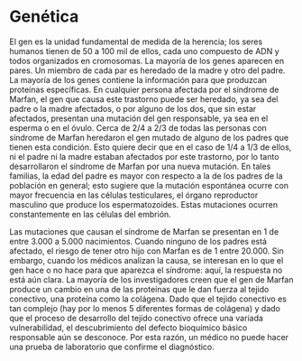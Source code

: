 # Genética

El gen es la unidad fundamental de medida de la herencia; los seres humanos tienen de 50 a 100 mil de ellos, cada uno compuesto de ADN y todos organizados en cromosomas. La mayoría de los genes aparecen en pares. Un miembro de cada par es heredado de la madre y otro del padre. La mayoría de los genes contiene la información para que produzcan proteínas específicas. En cualquier persona afectada por el síndrome de Marfan, el gen que causa este trastorno puede ser heredado, ya sea del padre o la madre afectados, o por alguno de los dos, que sin estar afectados, presentan una mutación del gen responsable, ya sea en el esperma o en el óvulo. Cerca de 2/4 a 2/3 de todas las personas con síndrome de Marfan heredaron el gen mutado de alguno de los padres que tienen esta condición. Esto quiere decir que en el caso de 1/4 a 1/3 de ellos, ni el padre ni la madre estaban afectados por este trastorno, por lo tanto desarrollaron el síndrome de Marfan por una nueva mutación. En tales familias, la edad del padre es mayor con respecto a la de los padres de la población en general; esto sugiere que la mutación espontánea ocurre con mayor frecuencia en las células testiculares, el órgano reproductor masculino que produce los espermatozoides. Estas mutaciones ocurren constantemente en las células del embrión.

Las mutaciones que causan el síndrome de Marfan se presentan en 1 de entre 3.000 a 5.000 nacimientos. Cuando ninguno de los padres está afectado, el riesgo de tener otro hijo con Marfan es de 1 entre 20.000. Sin embargo, cuando los médicos analizan la causa, se interesan en lo que el gen hace o no hace para que aparezca el síndrome: aquí, la respuesta no está aún clara. La mayoría de los investigadores creen que el gen de Marfan produce un cambio en una de las proteínas que le dan fuerza al tejido conectivo, una proteína como la colágena. Dado que el tejido conectivo es tan complejo \(hay por lo menos 5 diferentes formas de colágena\) y dado que el proceso de desarrollo del tejido conectivo ofrece una variada vulnerabilidad, el descubrimiento del defecto bioquímico básico responsable aún se desconoce. Por esta razón, un médico no puede hacer una prueba de laboratorio que confirme el diagnóstico.

